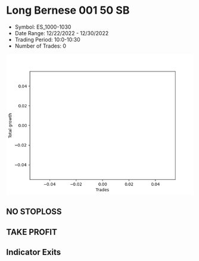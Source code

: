 # Long Bernese 001 50 SB 
- Symbol: ES_1000-1030
- Date Range: 12/22/2022 - 12/30/2022
- Trading Period: 10:0-10:30
- Number of Trades: 0

![Plot](LongBernese00150SBES_1000-1030.png)
## NO STOPLOSS














## TAKE PROFIT











## Indicator Exits

